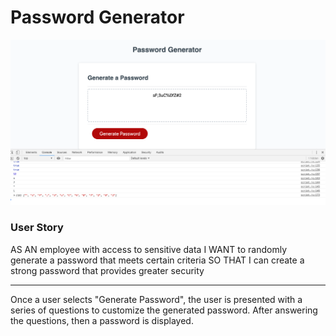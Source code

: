 <h1>Password Generator</h1>

<img src="https://github.com/jcbpetersen1995/Unit-3-Homework/blob/master/Screen%20Shot%202020-02-07%20at%203.49.07%20PM.png?raw=true">


<h3>User Story</h3>

<p>AS AN employee with access to sensitive data
I WANT to randomly generate a password that meets certain criteria
SO THAT I can create a strong password that provides greater security</p>

<hr>

<p>Once a user selects "Generate Password", the user is presented with a series of questions to
customize the generated password. After answering the questions, then a password is displayed.</p>

